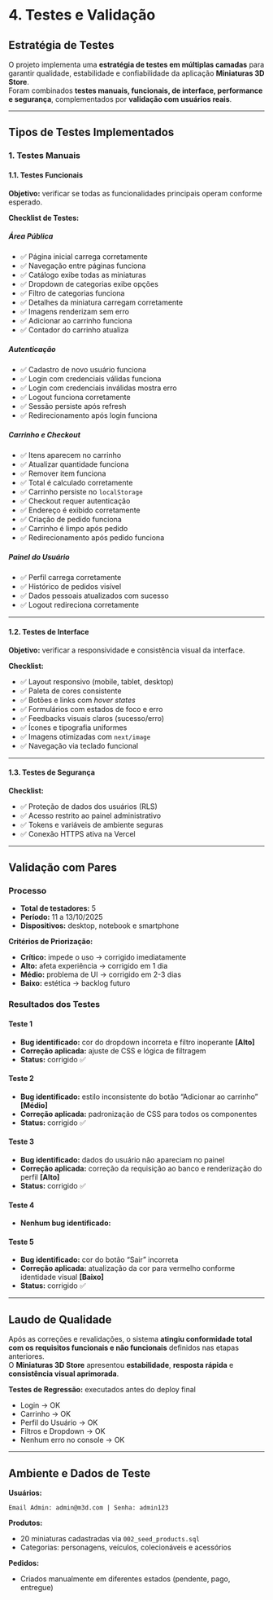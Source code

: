 # 4. Testes e Validação

## Estratégia de Testes

O projeto implementa uma **estratégia de testes em múltiplas camadas** para garantir qualidade, estabilidade e confiabilidade da aplicação **Miniaturas 3D Store**.  
Foram combinados **testes manuais, funcionais, de interface, performance e segurança**, complementados por **validação com usuários reais**.

---

## Tipos de Testes Implementados

### 1. Testes Manuais

#### 1.1. Testes Funcionais

**Objetivo:** verificar se todas as funcionalidades principais operam conforme esperado.

**Checklist de Testes:**

##### Área Pública

* ✅ Página inicial carrega corretamente  
* ✅ Navegação entre páginas funciona  
* ✅ Catálogo exibe todas as miniaturas  
* ✅ Dropdown de categorias exibe opções  
* ✅ Filtro de categorias funciona  
* ✅ Detalhes da miniatura carregam corretamente  
* ✅ Imagens renderizam sem erro  
* ✅ Adicionar ao carrinho funciona  
* ✅ Contador do carrinho atualiza  

##### Autenticação

* ✅ Cadastro de novo usuário funciona  
* ✅ Login com credenciais válidas funciona  
* ✅ Login com credenciais inválidas mostra erro  
* ✅ Logout funciona corretamente  
* ✅ Sessão persiste após refresh  
* ✅ Redirecionamento após login funciona  

##### Carrinho e Checkout

* ✅ Itens aparecem no carrinho  
* ✅ Atualizar quantidade funciona  
* ✅ Remover item funciona  
* ✅ Total é calculado corretamente  
* ✅ Carrinho persiste no `localStorage`  
* ✅ Checkout requer autenticação  
* ✅ Endereço é exibido corretamente  
* ✅ Criação de pedido funciona  
* ✅ Carrinho é limpo após pedido  
* ✅ Redirecionamento após pedido funciona  

##### Painel do Usuário

* ✅ Perfil carrega corretamente  
* ✅ Histórico de pedidos visível  
* ✅ Dados pessoais atualizados com sucesso  
* ✅ Logout redireciona corretamente  

---

#### 1.2. Testes de Interface

**Objetivo:** verificar a responsividade e consistência visual da interface.

**Checklist:**

* ✅ Layout responsivo (mobile, tablet, desktop)  
* ✅ Paleta de cores consistente  
* ✅ Botões e links com *hover states*  
* ✅ Formulários com estados de foco e erro  
* ✅ Feedbacks visuais claros (sucesso/erro)  
* ✅ Ícones e tipografia uniformes  
* ✅ Imagens otimizadas com `next/image`  
* ✅ Navegação via teclado funcional  

---

#### 1.3. Testes de Segurança

**Checklist:**

* ✅ Proteção de dados dos usuários (RLS)  
* ✅ Acesso restrito ao painel administrativo  
* ✅ Tokens e variáveis de ambiente seguras  
* ✅ Conexão HTTPS ativa na Vercel  

---

## Validação com Pares

### Processo

* **Total de testadores:** 5  
* **Período:** 11 a 13/10/2025  
* **Dispositivos:** desktop, notebook e smartphone  

**Critérios de Priorização:**
* **Crítico:** impede o uso → corrigido imediatamente
* **Alto:** afeta experiência → corrigido em 1 dia
* **Médio:** problema de UI → corrigido em 2-3 dias
* **Baixo:** estética → backlog futuro

### Resultados dos Testes

#### Teste 1 
- **Bug identificado:** cor do dropdown incorreta e filtro inoperante **[Alto]** 
- **Correção aplicada:** ajuste de CSS e lógica de filtragem  
- **Status:** corrigido ✅  

#### Teste 2 
- **Bug identificado:** estilo inconsistente do botão “Adicionar ao carrinho” **[Médio]**
- **Correção aplicada:** padronização de CSS para todos os componentes  
- **Status:** corrigido ✅  

#### Teste 3 
- **Bug identificado:** dados do usuário não apareciam no painel  
- **Correção aplicada:** correção da requisição ao banco e renderização do perfil **[Alto]** 
- **Status:** corrigido ✅  

#### Teste 4 
- **Nenhum bug identificado:**

#### Teste 5 
- **Bug identificado:** cor do botão “Sair” incorreta  
- **Correção aplicada:** atualização da cor para vermelho conforme identidade visual **[Baixo]**
- **Status:** corrigido ✅  

---

## Laudo de Qualidade

Após as correções e revalidações, o sistema **atingiu conformidade total com os requisitos funcionais e não funcionais** definidos nas etapas anteriores.  
O **Miniaturas 3D Store** apresentou **estabilidade**, **resposta rápida** e **consistência visual aprimorada**.  

**Testes de Regressão:** executados antes do deploy final  

* Login → OK  
* Carrinho → OK  
* Perfil do Usuário → OK  
* Filtros e Dropdown → OK  
* Nenhum erro no console → OK  

---

## Ambiente e Dados de Teste

**Usuários:**

```
Email Admin: admin@m3d.com | Senha: admin123
```

**Produtos:**

* 20 miniaturas cadastradas via `002_seed_products.sql`  
* Categorias: personagens, veículos, colecionáveis e acessórios  

**Pedidos:**

* Criados manualmente em diferentes estados (pendente, pago, entregue)  
